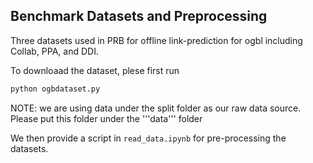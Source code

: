 ## Benchmark Datasets and Preprocessing
Three datasets used in PRB for offline link-prediction for ogbl including Collab, PPA, and DDI.

To downloaad the dataset, plese first run
```python
python ogbdataset.py
```
NOTE: we are using data under the split folder as our raw data source. Please put this folder under the '''data''' folder

We then provide a script in ```read_data.ipynb``` for pre-processing the datasets. 
